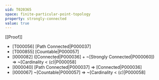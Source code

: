 ```yaml
---
uid: T020365
space: finite-particular-point-topology
property: strongly-connected
value: true
---
```

[[Proof]]

* [T000056] [Path Connected|P000037]
* [T000855] [Countable|P000057]
* [I000082] ([Connected|P000036] + ~[Strongly Connected|P000060]) => ~[Cardinality < $\mathfrak(c)$|P000058]
* [I000040] [Path Connected|P000037] => [Connected|P000036]
* [I000067] ~[Countable|P000057] => ~[Cardinality < $\mathfrak(c)$|P000058]

